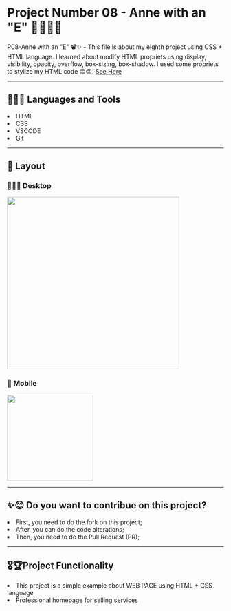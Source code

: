 <h1> Project Number 08 - Anne with an "E" 👩🏽‍🦰💜 </h1>

P08-Anne with an "E" 📽✨ - This file is about my eighth project using CSS + HTML language.
I learned about modify HTML propriets using display, visibility, opacity, overflow, box-sizing, box-shadow.
I used some propriets to stylize my HTML code 😊😉. <a href = https://taiscostaeng.github.io/front-p07-lawyer/> See Here </a>

------------------------------------------------------------------------------------------------------------------------------------------------------------------------------------------------
<h2> 👩🏽‍🔧 Languages and Tools </h2>
<li> HTML </li>
<li> CSS </li>
<li> VSCODE </li>
<li> Git </li>

------------------------------------------------------------------------------------------------------------------------------------------------------------------------------------------------
<h2> 🎨 Layout </h2>

<h3> 👩🏽‍💻 Desktop </h3>
<img src = "https://github.com/taiscostaeng/front-p08-anne/assets/138815703/70dd3629-d36f-4e6d-8dc5-3f1c24ebd275" width = 400px>


<h3> 📱 Mobile </h3>
<img src = "" width = 200px>

------------------------------------------------------------------------------------------------------------------------------------------------------------------------------------------------
<h2> ✨😊 Do you want to contribue on this project? </h2>
<li> First, you need to do the fork on this project; </li>
<li> After, you can do the code alterations; </li>
<li> Then, you need to do the Pull Request (PR); </li>

------------------------------------------------------------------------------------------------------------------------------------------------------------------------------------------------
<h2> 🎖🏆Project Functionality </h2>
<li> This project is a simple example about WEB PAGE using HTML + CSS language </li>
<li> Professional homepage for selling services </li>
